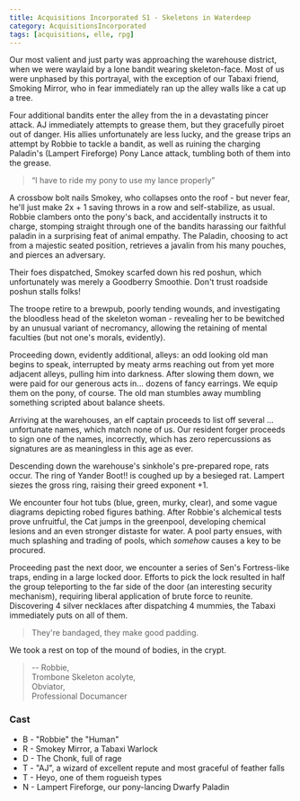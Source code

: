 ```yaml
---
title: Acquisitions Incorporated S1 - Skeletons in Waterdeep
category: AcquisitionsIncorporated
tags: [acquisitions, elle, rpg]
---
```


Our most valient and just party was approaching the warehouse district,
when we were waylaid by a lone bandit wearing skeleton-face.
Most of us were unphased by this portrayal,
with the exception of our Tabaxi friend, Smoking Mirror,
who in fear immediately ran up the alley walls like a cat up a tree.


Four additional bandits enter the alley from the in a devastating pincer attack.
AJ immediately attempts to grease them, but they gracefully piroet out of danger.
His allies unfortunately are less lucky, and the grease trips an attempt by
Robbie to tackle a bandit, as well as ruining the charging Paladin's
(Lampert Fireforge) Pony Lance attack, tumbling both of them into the grease.

> “I have to ride my pony to use my lance properly”

A crossbow bolt nails Smokey, who collapses onto the roof - 
but never fear, he'll just make 2x + 1 saving throws in a row and self-stabilize,
as usual. Robbie clambers onto the pony's back, and accidentally instructs it
to charge, stomping straight through one of the bandits harassing
our faithful paladin in a surprising feat of animal empathy.
The Paladin, choosing to act from a majestic seated position,
retrieves a javalin from his many pouches, and pierces an adversary.

Their foes dispatched, Smokey scarfed down his red poshun,
which unfortunately was merely a Goodberry Smoothie.
Don't trust roadside poshun stalls folks!

The troope retire to a brewpub, poorly tending wounds,
and investigating the bloodless head of the skeleton woman -
revealing her to be bewitched by an unusual variant of necromancy,
allowing the retaining of mental faculties (but not one's morals, evidently).

Proceeding down, evidently additional, alleys: an odd looking old man begins
to speak, interrupted by meaty arms reaching out from yet more adjacent alleys,
pulling him into darkness. After slowing them down, we were paid for our
generous acts in... dozens of fancy earrings. We equip them on the pony, of
course. The old man stumbles away mumbling something scripted about balance
sheets.

Arriving at the warehouses, an elf captain proceeds to list off several
... unfortunate names, which match none of us. Our resident forger proceeds
to sign one of the names, incorrectly, which has zero repercussions as
signatures are as meaningless in this age as ever.

Descending down the warehouse's sinkhole's pre-prepared rope, rats occur. The
ring of Yander Boot!! is coughed up by a besieged rat. Lampert siezes the
gross ring, raising their greed exponent +1.

We encounter four hot tubs (blue, green, murky, clear), and some vague
diagrams depicting robed figures bathing. After Robbie's alchemical tests
prove unfruitful, the Cat jumps in the greenpool, developing chemical lesions
and an even stronger distaste for water. A pool party ensues, with much
splashing and trading of pools, which *somehow* causes a key to be procured.

Proceeding past the next door, we encounter a series of Sen's Fortress-like
traps, ending in a large locked door. Efforts to pick the lock resulted in
half the group teleporting to the far side of the door (an interesting
security mechanism), requiring liberal application of brute force to reunite.
Discovering 4 silver necklaces after dispatching 4 mummies, the Tabaxi
immediately puts on all of them.

> They're bandaged, they make good padding.

We took a rest on top of the mound of bodies, in the crypt.

> -- Robbie,  
> Trombone Skeleton acolyte,  
> Obviator,  
> Professional Documancer

### Cast
* B - "Robbie" the "Human"
* R - Smokey Mirror, a Tabaxi Warlock
* D - The Chonk, full of rage
* T - "AJ", a wizard of excellent repute and most graceful of feather falls
* T - Heyo, one of them rogueish types
* N - Lampert Fireforge, our pony-lancing Dwarfy Paladin
